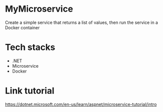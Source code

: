 # MyMicroservice
Create a simple service that returns a list of values, then run the service in a Docker container

# Tech stacks
- .NET
- Microservice
- Docker

# Link tutorial
https://dotnet.microsoft.com/en-us/learn/aspnet/microservice-tutorial/intro
